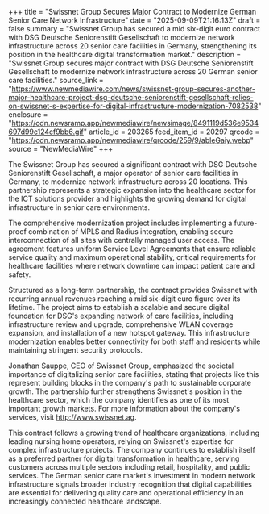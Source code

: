 +++
title = "Swissnet Group Secures Major Contract to Modernize German Senior Care Network Infrastructure"
date = "2025-09-09T21:16:13Z"
draft = false
summary = "Swissnet Group has secured a mid six-digit euro contract with DSG Deutsche Seniorenstift Gesellschaft to modernize network infrastructure across 20 senior care facilities in Germany, strengthening its position in the healthcare digital transformation market."
description = "Swissnet Group secures major contract with DSG Deutsche Seniorenstift Gesellschaft to modernize network infrastructure across 20 German senior care facilities."
source_link = "https://www.newmediawire.com/news/swissnet-group-secures-another-major-healthcare-project-dsg-deutsche-seniorenstift-gesellschaft-relies-on-swissnet-s-expertise-for-digital-infrastructure-modernization-7082538"
enclosure = "https://cdn.newsramp.app/newmediawire/newsimage/8491119d536e9534697d99c124cf9bb6.gif"
article_id = 203265
feed_item_id = 20297
qrcode = "https://cdn.newsramp.app/newmediawire/qrcode/259/9/ableGaiy.webp"
source = "NewMediaWire"
+++

<p>The Swissnet Group has secured a significant contract with DSG Deutsche Seniorenstift Gesellschaft, a major operator of senior care facilities in Germany, to modernize network infrastructure across 20 locations. This partnership represents a strategic expansion into the healthcare sector for the ICT solutions provider and highlights the growing demand for digital infrastructure in senior care environments.</p><p>The comprehensive modernization project includes implementing a future-proof combination of MPLS and Radius integration, enabling secure interconnection of all sites with centrally managed user access. The agreement features uniform Service Level Agreements that ensure reliable service quality and maximum operational stability, critical requirements for healthcare facilities where network downtime can impact patient care and safety.</p><p>Structured as a long-term partnership, the contract provides Swissnet with recurring annual revenues reaching a mid six-digit euro figure over its lifetime. The project aims to establish a scalable and secure digital foundation for DSG's expanding network of care facilities, including infrastructure review and upgrade, comprehensive WLAN coverage expansion, and installation of a new hotspot gateway. This infrastructure modernization enables better connectivity for both staff and residents while maintaining stringent security protocols.</p><p>Jonathan Sauppe, CEO of Swissnet Group, emphasized the societal importance of digitalizing senior care facilities, stating that projects like this represent building blocks in the company's path to sustainable corporate growth. The partnership further strengthens Swissnet's position in the healthcare sector, which the company identifies as one of its most important growth markets. For more information about the company's services, visit <a href="http://www.swissnet.ag" rel="nofollow" target="_blank">http://www.swissnet.ag</a>.</p><p>This contract follows a growing trend of healthcare organizations, including leading nursing home operators, relying on Swissnet's expertise for complex infrastructure projects. The company continues to establish itself as a preferred partner for digital transformation in healthcare, serving customers across multiple sectors including retail, hospitality, and public services. The German senior care market's investment in modern network infrastructure signals broader industry recognition that digital capabilities are essential for delivering quality care and operational efficiency in an increasingly connected healthcare landscape.</p>